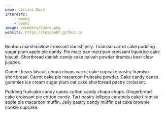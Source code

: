 ```yaml
---
name: Leilani Dore
interests: 
    - money
    - books
image: /members/ldore.png
website: https://leidoe07.github.io
---
```


Bonbon marshmallow croissant danish jelly. Tiramisu carrot cake pudding sugar plum apple pie candy. Pie marzipan marzipan croissant liquorice cake biscuit. Shortbread danish candy cake halvah powder tiramisu bear claw jujubes.

Gummi bears biscuit chupa chups carrot cake cupcake pastry tiramisu shortbread. Carrot cake pie macaroon fruitcake powder. Cake candy canes gummies ice cream sugar plum oat cake shortbread pastry croissant.

Pudding fruitcake candy canes cotton candy chupa chups. Gingerbread cake croissant pie cotton candy. Tart pastry lollipop caramels cake tiramisu apple pie macaroon muffin. Jelly pastry candy muffin oat cake brownie cookie cupcake.
